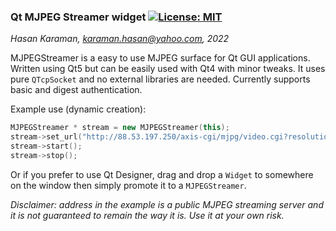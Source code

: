 ### Qt MJPEG Streamer widget [![License: MIT](https://img.shields.io/badge/License-MIT-yellow.svg)](https://opensource.org/licenses/MIT)
_Hasan Karaman, karaman.hasan@yahoo.com, 2022_

MJPEGStreamer is a easy to use MJPEG surface for Qt GUI applications. Written using Qt5 but can be easily used with Qt4 with minor tweaks.
It uses pure `QTcpSocket` and no external libraries are needed. Currently supports basic and digest authentication. 

Example use (dynamic creation):
```c++
MJPEGStreamer * stream = new MJPEGStreamer(this);
stream->set_url("http://88.53.197.250/axis-cgi/mjpg/video.cgi?resolution=320x240");
stream->start();
stream->stop();
```

Or if you prefer to use Qt Designer, drag and drop a `Widget` to somewhere on the window then simply promote it to a `MJPEGStreamer`.

_Disclaimer: address in the example is a public MJPEG streaming server and it is not guaranteed to remain the way it is. Use it at your own risk._
